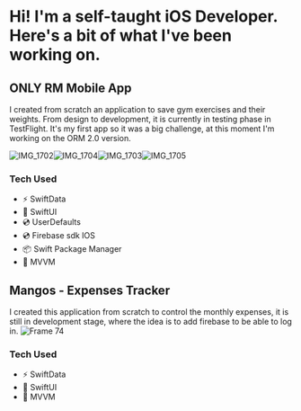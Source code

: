 Hi! I'm a self-taught iOS Developer. Here's a bit of what I've been working on.
=====================================================================================================================================


## ONLY RM Mobile App

I created from scratch an application to save gym exercises and their weights. From design to development, it is currently in testing phase in TestFlight.
It's my first app so it was a big challenge, at this moment I'm working on the ORM 2.0 version.

![IMG_1702](https://github.com/Gastonfoncea/Portfolio-GitHub/assets/57188392/2ee191bc-db09-4c0b-b4d4-b228a4078e96)![IMG_1704](https://github.com/Gastonfoncea/Portfolio-GitHub/assets/57188392/197912e0-dcad-479a-8342-c566320e3854)![IMG_1703](https://github.com/Gastonfoncea/Portfolio-GitHub/assets/57188392/b1e51328-6d84-4287-a978-6e106dc0605f)![IMG_1705](https://github.com/Gastonfoncea/Portfolio-GitHub/assets/57188392/67609747-ef47-42b5-9d4e-a1cd1aae8606)



### Tech Used
* ⚡  SwiftData
* 🎨  SwiftUI
* 💿  UserDefaults
* 💿  Firebase sdk IOS
* 📦  Swift Package Manager
* 🏢  MVVM


## Mangos - Expenses Tracker

I created this application from scratch to control the monthly expenses, it is still in development stage, where the idea is to add firebase to be able to log in.
![Frame 74](https://github.com/Gastonfoncea/Portfolio-GitHub/assets/57188392/4a0c26de-5a16-46f3-a9e2-d1ba7a06d178)






### Tech Used
* ⚡  SwiftData
* 🎨  SwiftUI
* 🏢  MVVM
